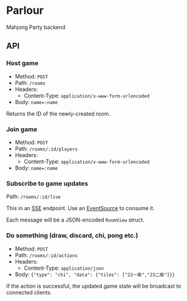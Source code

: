 # Parlour
Mahjong Party backend

## API

### Host game

* Method: `POST`
* Path: `/rooms`
* Headers:
  * Content-Type: `application/x-www-form-urlencoded`
* Body: `name=:name`

Returns the ID of the newly-created room.

### Join game

* Method: `POST`
* Path: `/rooms/:id/players`
* Headers:
  * Content-Type: `application/x-www-form-urlencoded`
* Body: `name=:name`

### Subscribe to game updates

Path: `/rooms/:id/live`

This in an [SSE](https://developer.mozilla.org/en-US/docs/Web/API/Server-sent_events) endpoint. Use an [EventSource](https://developer.mozilla.org/en-US/docs/Web/API/EventSource) to consume it.

Each message will be a JSON-encoded `RoomView` struct.

### Do something (draw, discard, chi, pong etc.)

* Method: `POST`
* Path: `/rooms/:id/actions`
* Headers:
  * Content-Type: `application/json`
* Body: `{"type": "chi", "data": {"tiles": ["22一索","23二索"]}}`

If the action is successful, the updated game state will be broadcast to connected clients.
